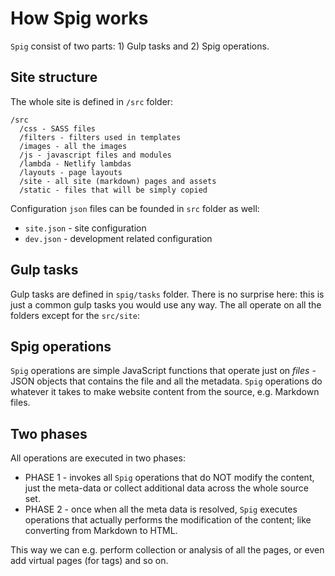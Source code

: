 # How Spig works

`Spig` consist of two parts: 1) Gulp tasks and 2) Spig operations.

## Site structure

The whole site is defined in `/src` folder:

```
/src
  /css - SASS files
  /filters - filters used in templates
  /images - all the images
  /js - javascript files and modules
  /lambda - Netlify lambdas
  /layouts - page layouts
  /site - all site (markdown) pages and assets
  /static - files that will be simply copied
```  

Configuration `json` files can be founded in `src` folder as well:

+ `site.json` - site configuration
+ `dev.json` - development related configuration

## Gulp tasks

Gulp tasks are defined in `spig/tasks` folder. There is no surprise here: this is just a common gulp tasks you would use any way. The all operate on all the folders except for the `src/site`: 
 

## Spig operations

`Spig` operations are simple JavaScript functions that operate just on _files_ - JSON objects that contains the file and all the metadata. `Spig` operations do whatever it takes to make website content from the source, e.g. Markdown files.

## Two phases

All operations are executed in two phases:

+ PHASE 1 - invokes all `Spig` operations that do NOT modify the content, just the meta-data or collect additional data across the whole source set.
+ PHASE 2 - once when all the meta data is resolved, `Spig` executes operations that actually performs the modification of the content; like converting from Markdown to HTML.

This way we can e.g. perform collection or analysis of all the pages, or even add virtual pages (for tags) and so on.
